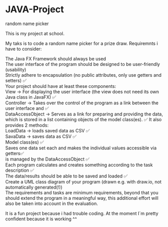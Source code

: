 # JAVA-Project
random name picker

This is my project at school.

My taks is to code a random name picker for a prize draw.
Requiremnts i have to consider:

The Java FX Framework should always be used  
The user interface of the program should be designed to be user-friendly (usability)  
Strictly adhere to encapsulation (no public attributes, only use getters and setters) :white_check_mark:  
Your project should have at least these components:   
View -> For displaying the user interface (the view does not need its own Java class in JavaFX) :white_check_mark:   
Controller -> Takes over the control of the program as a link between the user interface and :white_check_mark:   
DataAccessObject -> Serves as a link for preparing and providing the data, which is stored in a list containing objects of the model class(es). :white_check_mark: 
It also provides 2 methods:  
LoadData -> loads saved data as CSV :white_check_mark:  
SavaData -> saves data as CSV :white_check_mark:  
Model class(es) :white_check_mark:   
Saves one data set each and makes the individual values accessible via getters:white_check_mark:  
is managed by the DataAccessObject :white_check_mark:  
Each program calculates and creates something according to the task description :white_check_mark:   
The data/results should be able to be saved and loaded :white_check_mark:  
Create a UML class diagram of your program (drawn e.g. with draw.io, not automatically generated(!))  
The requirements and tasks are minimum requirements, beyond that you should extend the program in a meaningful way, this additional effort will also be taken into account in the evaluation.  
 

It is a fun project because i had trouble coding.
At the moment I´m pretty confident because it is working ^^
